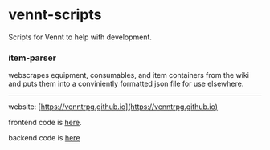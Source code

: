 # vennt-scripts
Scripts for Vennt to help with development.

### item-parser

webscrapes equipment, consumables, and item containers from the wiki and puts them into a conviniently formatted json file for use elsewhere.

---

website: [https://venntrpg.github.io](https://venntrpg.github.io)

frontend code is [here](https://github.com/venntrpg/websiteSourceCode).

backend code is [here](https://github.com/joshmiller17/vennt-server)

